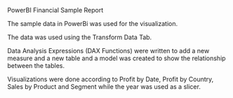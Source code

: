 PowerBI Financial Sample Report




The sample data in PowerBi was used for the visualization.

The data was used using the Transform Data Tab.

Data Analysis Expressions (DAX Functions) were written to add a new measure and a new table and a model was created to show the relationship between the tables.

Visualizations were done according to Profit by Date, Profit by Country, Sales by Product and Segment while the year was used as a slicer.
